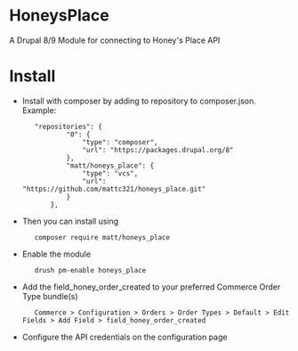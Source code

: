 # HoneysPlace
A Drupal 8/9 Module for connecting to Honey's Place API

# Install
- Install with composer by adding to repository to composer.json. Example:

         "repositories": {
                 "0": {
                     "type": "composer",
                     "url": "https://packages.drupal.org/8"
                 },
                 "matt/honeys_place": {
                     "type": "vcs",
                     "url": "https://github.com/mattc321/honeys_place.git"
                 }
             },
             
- Then you can install using 

         composer require matt/honeys_place
         
- Enable the module

         drush pm-enable honeys_place
         
- Add the field_honey_order_created to your preferred Commerce Order Type bundle(s)
  
         Commerce > Configuration > Orders > Order Types > Default > Edit Fields > Add Field > field_honey_order_created

- Configure the API credentials on the configuration page
